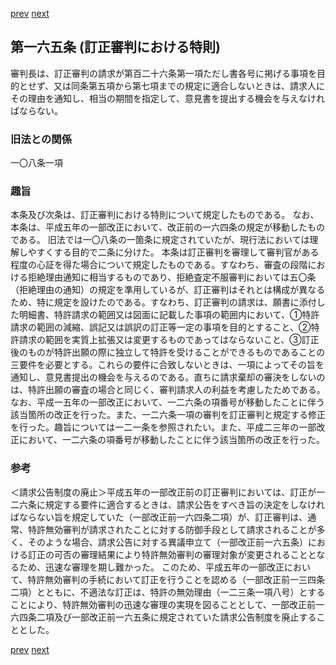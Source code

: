 [prev](/specific\markdowns\特許法\229_Mp-Ch_6-At_164_2.md)
[next](/specific\markdowns\特許法\231_Mp-Ch_6-At_166.md)
## 第一六五条 (訂正審判における特則)
審判長は、訂正審判の請求が第百二十六条第一項ただし書各号に掲げる事項を目的とせず、又は同条第五項から第七項までの規定に適合しないときは、請求人にその理由を通知し、相当の期間を指定して、意見書を提出する機会を与えなければならない。

### 旧法との関係
一〇八条一項

### 趣旨
本条及び次条は、訂正審判における特則について規定したものである。
なお、本条は、平成五年の一部改正において、改正前の一六四条の規定が移動したものである。
旧法では一〇八条の一箇条に規定されていたが、現行法においては理解しやすくする目的で二条に分けた。
本条は訂正審判を審理して審判官がある程度の心証を得た場合について規定したものである。すなわち、審査の段階における拒絶理由通知に相当するものであり、拒絶査定不服審判においては五〇条（拒絶理由の通知）の規定を準用しているが、訂正審判はそれとは構成が異なるため、特に規定を設けたのである。すなわち、訂正審判の請求は、願書に添付した明細書、特許請求の範囲又は図面に記載した事項の範囲内において、①特許請求の範囲の減縮、誤記又は誤訳の訂正等一定の事項を目的とすること、②特許請求の範囲を実質上拡張又は変更するものであってはならないこと、③訂正後のものが特許出願の際に独立して特許を受けることができるものであることの三要件を必要とする。これらの要件に合致しないときは、一項によってその旨を通知し、意見書提出の機会を与えるのである。直ちに請求棄却の審決をしないのは、特許出願の審査の場合と同じく、審判請求人の利益を考慮したためである。
なお、平成一五年の一部改正において、一二六条の項番号が移動したことに伴う該当箇所の改正を行った。また、一二六条一項の審判を訂正審判と規定する修正を行った。趣旨については一二一条を参照されたい。また、平成二三年の一部改正において、一二六条の項番号が移動したことに伴う該当箇所の改正を行った。

### 参考
＜請求公告制度の廃止＞平成五年の一部改正前の訂正審判においては、訂正が一二六条に規定する要件に適合するときは、請求公告をすべき旨の決定をしなければならない旨を規定していた（一部改正前一六四条二項）が、訂正審判は、通常、特許無効審判が請求されたことに対する防御手段として請求されることが多く、そのような場合、請求公告に対する異議申立て（一部改正前一六五条）における訂正の可否の審理結果により特許無効審判の審理対象が変更されることとなるため、迅速な審理を期し難かった。
このため、平成五年の一部改正において、特許無効審判の手続において訂正を行うことを認める（一部改正前一三四条二項）とともに、不適法な訂正は、特許の無効理由（一二三条一項八号）とすることにより、特許無効審判の迅速な審理の実現を図ることとして、一部改正前一六四条二項及び一部改正前一六五条に規定されていた請求公告制度を廃止することとした。

[prev](/specific\markdowns\特許法\229_Mp-Ch_6-At_164_2.md)
[next](/specific\markdowns\特許法\231_Mp-Ch_6-At_166.md)